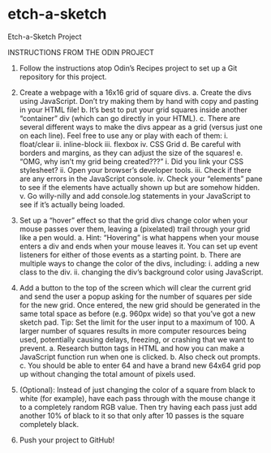 # etch-a-sketch
Etch-a-Sketch Project

INSTRUCTIONS FROM THE ODIN PROJECT

1. Follow the instructions atop Odin’s Recipes project to set up a Git repository for this project.

2. Create a webpage with a 16x16 grid of square divs.
	a. Create the divs using JavaScript. Don’t try making them by hand with copy and pasting in your HTML file!
	b. It’s best to put your grid squares inside another “container” div (which can go directly in your HTML).
	c. There are several different ways to make the divs appear as a grid (versus just one on each line). Feel free to use any or play with each of them:
		i. float/clear
		ii. inline-block
		iii. flexbox
		iv. CSS Grid
	d. Be careful with borders and margins, as they can adjust the size of the squares!
	e. “OMG, why isn’t my grid being created???”
		i. Did you link your CSS stylesheet?
		ii. Open your browser’s developer tools.
		iii. Check if there are any errors in the JavaScript console.
		iv. Check your “elements” pane to see if the elements have actually shown up but are somehow hidden.
		v. Go willy-nilly and add console.log statements in your JavaScript to see if it’s actually being loaded.

3. Set up a “hover” effect so that the grid divs change color when your mouse passes over them, leaving a (pixelated) trail through your grid like a pen would.
	a. Hint: “Hovering” is what happens when your mouse enters a div and ends when your mouse leaves it. You can set up event listeners for either of those events as a starting point.
	b. There are multiple ways to change the color of the divs, including:
		i. adding a new class to the div.
		ii. changing the div’s background color using JavaScript.

4. Add a button to the top of the screen which will clear the current grid and send the user a popup asking for the number of squares per side for the new grid. Once entered, the new grid should be generated in the same total space as before (e.g. 960px wide) so that you’ve got a new sketch pad. Tip: Set the limit for the user input to a maximum of 100. A larger number of squares results in more computer resources being used, potentially causing delays, freezing, or crashing that we want to prevent.
	a. Research button tags in HTML and how you can make a JavaScript function run when one is clicked.
	b. Also check out prompts.
	c. You should be able to enter 64 and have a brand new 64x64 grid pop up without changing the total amount of pixels used.

5. (Optional): Instead of just changing the color of a square from black to white (for example), have each pass through with the mouse change it to a completely random RGB value. Then try having each pass just add another 10% of black to it so that only after 10 passes is the square completely black.

6. Push your project to GitHub!
